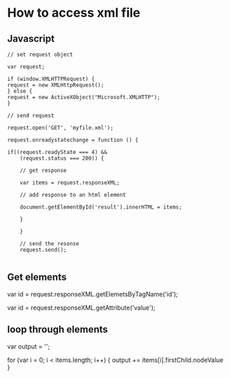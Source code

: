 How to access xml file 
=======================

Javascript
----------

```
// set request object

var request;

if (window.XMLHTTPRequest) {
request = new XMLHttpRequest();
} else {
request = new ActiveXObject("Microsoft.XMLHTTP");
}

// send request

request.open('GET', 'myfile.xml');

request.onreadystatechange = function () {

if((request.readyState === 4) &&
    (request.status === 200)) {
    
    // get response
    
    var items = request.responseXML;
    
    // add response to an html element
    
    document.getElementById('result').innerHTML = items;
    
    }
    
    }
    
    // send the resonse
    request.send();
    
```

Get elements
-----------

var id = request.responseXML.getElemetsByTagName('id');

var id = request.responseXML.getAttribute('value');

loop through elements
----------------------
var output = '';

for (var i = 0; i < items.length; i++) {
output += items[i].firstChild.nodeValue
   }




